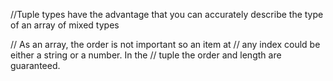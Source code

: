 //Tuple types have the advantage that you can accurately describe the type of an array of mixed types

// As an array, the order is not important so an item at
// any index could be either a string or a number. In the
// tuple the order and length are guaranteed.
